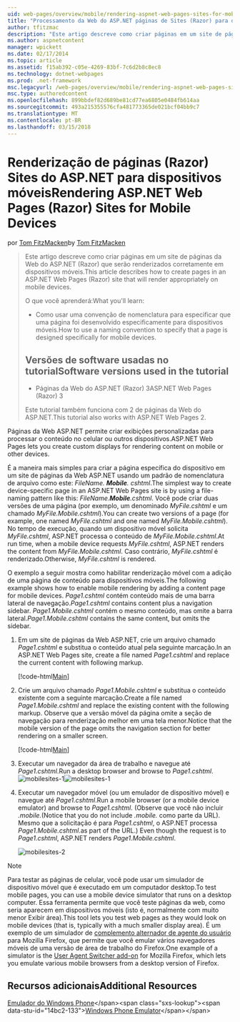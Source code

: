 ```yaml
---
uid: web-pages/overview/mobile/rendering-aspnet-web-pages-sites-for-mobile-devices
title: "Processamento da Web do ASP.NET páginas de Sites (Razor) para dispositivos móveis | Microsoft Docs"
author: tfitzmac
description: "Este artigo descreve como criar páginas em um site de páginas da Web do ASP.NET (Razor) que serão renderizados corretamente em dispositivos móveis. Você aprenderá: como você..."
ms.author: aspnetcontent
manager: wpickett
ms.date: 02/17/2014
ms.topic: article
ms.assetid: f15ab392-c05e-4269-83bf-7c6d2b8c8ec8
ms.technology: dotnet-webpages
ms.prod: .net-framework
msc.legacyurl: /web-pages/overview/mobile/rendering-aspnet-web-pages-sites-for-mobile-devices
msc.type: authoredcontent
ms.openlocfilehash: 899bbdef82d689be81cd77ea6805e0484fb614aa
ms.sourcegitcommit: 493a215355576cfa481773365de021bcf04bb9c7
ms.translationtype: MT
ms.contentlocale: pt-BR
ms.lasthandoff: 03/15/2018
---
```

<a name="rendering-aspnet-web-pages-razor-sites-for-mobile-devices"></a><span data-ttu-id="14bc2-104">Renderização de páginas (Razor) Sites do ASP.NET para dispositivos móveis</span><span class="sxs-lookup"><span data-stu-id="14bc2-104">Rendering ASP.NET Web Pages (Razor) Sites for Mobile Devices</span></span>
====================
<span data-ttu-id="14bc2-105">por [Tom FitzMacken](https://github.com/tfitzmac)</span><span class="sxs-lookup"><span data-stu-id="14bc2-105">by [Tom FitzMacken](https://github.com/tfitzmac)</span></span>

> <span data-ttu-id="14bc2-106">Este artigo descreve como criar páginas em um site de páginas da Web do ASP.NET (Razor) que serão renderizados corretamente em dispositivos móveis.</span><span class="sxs-lookup"><span data-stu-id="14bc2-106">This article describes how to create pages in an ASP.NET Web Pages (Razor) site that will render appropriately on mobile devices.</span></span>
> 
> <span data-ttu-id="14bc2-107">O que você aprenderá:</span><span class="sxs-lookup"><span data-stu-id="14bc2-107">What you'll learn:</span></span>
> 
> - <span data-ttu-id="14bc2-108">Como usar uma convenção de nomenclatura para especificar que uma página foi desenvolvido especificamente para dispositivos móveis.</span><span class="sxs-lookup"><span data-stu-id="14bc2-108">How to use a naming convention to specify that a page is designed specifically for mobile devices.</span></span>
>   
> 
> ## <a name="software-versions-used-in-the-tutorial"></a><span data-ttu-id="14bc2-109">Versões de software usadas no tutorial</span><span class="sxs-lookup"><span data-stu-id="14bc2-109">Software versions used in the tutorial</span></span>
> 
> 
> - <span data-ttu-id="14bc2-110">Páginas da Web do ASP.NET (Razor) 3</span><span class="sxs-lookup"><span data-stu-id="14bc2-110">ASP.NET Web Pages (Razor) 3</span></span>
>   
> 
> <span data-ttu-id="14bc2-111">Este tutorial também funciona com 2 de páginas da Web do ASP.NET.</span><span class="sxs-lookup"><span data-stu-id="14bc2-111">This tutorial also works with ASP.NET Web Pages 2.</span></span>


<span data-ttu-id="14bc2-112">Páginas da Web ASP.NET permite criar exibições personalizadas para processar o conteúdo no celular ou outros dispositivos.</span><span class="sxs-lookup"><span data-stu-id="14bc2-112">ASP.NET Web Pages lets you create custom displays for rendering content on mobile or other devices.</span></span>

<span data-ttu-id="14bc2-113">É a maneira mais simples para criar a página específica do dispositivo em um site de páginas da Web ASP.NET usando um padrão de nomenclatura de arquivo como este: *FileName. **Mobile**. cshtml*.</span><span class="sxs-lookup"><span data-stu-id="14bc2-113">The simplest way to create device-specific page in an ASP.NET Web Pages site is by using a file-naming pattern like this: *FileName.**Mobile**.cshtml*.</span></span> <span data-ttu-id="14bc2-114">Você pode criar duas versões de uma página (por exemplo, um denominado *MyFile.cshtml* e um chamado *MyFile.Mobile.cshtml*).</span><span class="sxs-lookup"><span data-stu-id="14bc2-114">You can create two versions of a page (for example, one named *MyFile.cshtml* and one named *MyFile.Mobile.cshtml*).</span></span> <span data-ttu-id="14bc2-115">No tempo de execução, quando um dispositivo móvel solicita *MyFile.cshtml*, ASP.NET processa o conteúdo de *MyFile.Mobile.cshtml*.</span><span class="sxs-lookup"><span data-stu-id="14bc2-115">At run time, when a mobile device requests *MyFile.cshtml*, ASP.NET renders the content from *MyFile.Mobile.cshtml*.</span></span> <span data-ttu-id="14bc2-116">Caso contrário, *MyFile.cshtml* é renderizado.</span><span class="sxs-lookup"><span data-stu-id="14bc2-116">Otherwise, *MyFile.cshtml* is rendered.</span></span>

<span data-ttu-id="14bc2-117">O exemplo a seguir mostra como habilitar renderização móvel com a adição de uma página de conteúdo para dispositivos móveis.</span><span class="sxs-lookup"><span data-stu-id="14bc2-117">The following example shows how to enable mobile rendering by adding a content page for mobile devices.</span></span> <span data-ttu-id="14bc2-118">*Page1.cshtml* contém conteúdo mais de uma barra lateral de navegação.</span><span class="sxs-lookup"><span data-stu-id="14bc2-118">*Page1.cshtml* contains content plus a navigation sidebar.</span></span> <span data-ttu-id="14bc2-119">*Page1.Mobile.cshtml* contém o mesmo conteúdo, mas omite a barra lateral.</span><span class="sxs-lookup"><span data-stu-id="14bc2-119">*Page1.Mobile.cshtml* contains the same content, but omits the sidebar.</span></span>

1. <span data-ttu-id="14bc2-120">Em um site de páginas da Web ASP.NET, crie um arquivo chamado *Page1.cshtml* e substitua o conteúdo atual pela seguinte marcação.</span><span class="sxs-lookup"><span data-stu-id="14bc2-120">In an ASP.NET Web Pages site, create a file named *Page1.cshtml* and replace the current content with following markup.</span></span>

    [!code-html[Main](rendering-aspnet-web-pages-sites-for-mobile-devices/samples/sample1.html)]
2. <span data-ttu-id="14bc2-121">Crie um arquivo chamado *Page1.Mobile.cshtml* e substitua o conteúdo existente com a seguinte marcação.</span><span class="sxs-lookup"><span data-stu-id="14bc2-121">Create a file named *Page1.Mobile.cshtml* and replace the existing content with the following markup.</span></span> <span data-ttu-id="14bc2-122">Observe que a versão móvel da página omite a seção de navegação para renderização melhor em uma tela menor.</span><span class="sxs-lookup"><span data-stu-id="14bc2-122">Notice that the mobile version of the page omits the navigation section for better rendering on a smaller screen.</span></span>

    [!code-html[Main](rendering-aspnet-web-pages-sites-for-mobile-devices/samples/sample2.html)]
3. <span data-ttu-id="14bc2-123">Executar um navegador da área de trabalho e navegue até *Page1.cshtml*.</span><span class="sxs-lookup"><span data-stu-id="14bc2-123">Run a desktop browser and browse to *Page1.cshtml*.</span></span> <span data-ttu-id="14bc2-124">![mobilesites-1](rendering-aspnet-web-pages-sites-for-mobile-devices/_static/image1.png)</span><span class="sxs-lookup"><span data-stu-id="14bc2-124">![mobilesites-1](rendering-aspnet-web-pages-sites-for-mobile-devices/_static/image1.png)</span></span>
4. <span data-ttu-id="14bc2-125">Executar um navegador móvel (ou um emulador de dispositivo móvel) e navegue até *Page1.cshtml*.</span><span class="sxs-lookup"><span data-stu-id="14bc2-125">Run a mobile browser (or a mobile device emulator) and browse to *Page1.cshtml*.</span></span> <span data-ttu-id="14bc2-126">(Observe que você não incluir *.mobile.*</span><span class="sxs-lookup"><span data-stu-id="14bc2-126">(Notice that you do not include *.mobile.*</span></span> <span data-ttu-id="14bc2-127">como parte da URL). Mesmo que a solicitação é para *Page1.cshtml*, o ASP.NET processa *Page1.Mobile.cshtml*.</span><span class="sxs-lookup"><span data-stu-id="14bc2-127">as part of the URL.) Even though the request is to *Page1.cshtml*, ASP.NET renders *Page1.Mobile.cshtml*.</span></span>

    ![mobilesites-2](rendering-aspnet-web-pages-sites-for-mobile-devices/_static/image2.png)

> [!NOTE]
> <span data-ttu-id="14bc2-129">Para testar as páginas de celular, você pode usar um simulador de dispositivo móvel que é executado em um computador desktop.</span><span class="sxs-lookup"><span data-stu-id="14bc2-129">To test mobile pages, you can use a mobile device simulator that runs on a desktop computer.</span></span> <span data-ttu-id="14bc2-130">Essa ferramenta permite que você teste páginas da web, como seria aparecem em dispositivos móveis (isto é, normalmente com muito menor Exibir área).</span><span class="sxs-lookup"><span data-stu-id="14bc2-130">This tool lets you test web pages as they would look on mobile devices (that is, typically with a much smaller display area).</span></span> <span data-ttu-id="14bc2-131">É um exemplo de um simulador de [complemento alternador de agente do usuário](http://addons.mozilla.org/firefox/addon/user-agent-switcher/) para Mozilla Firefox, que permite que você emular vários navegadores móveis de uma versão de área de trabalho do Firefox.</span><span class="sxs-lookup"><span data-stu-id="14bc2-131">One example of a simulator is the [User Agent Switcher add-on](http://addons.mozilla.org/firefox/addon/user-agent-switcher/) for Mozilla Firefox, which lets you emulate various mobile browsers from a desktop version of Firefox.</span></span>


<a id="Additional_Resources"></a>
## <a name="additional-resources"></a><span data-ttu-id="14bc2-132">Recursos adicionais</span><span class="sxs-lookup"><span data-stu-id="14bc2-132">Additional Resources</span></span>


<span data-ttu-id="14bc2-133">[Emulador do Windows Phone](https://msdn.microsoft.com/library/ff402563(v=VS.92).aspx)</span><span class="sxs-lookup"><span data-stu-id="14bc2-133">[Windows Phone Emulator](https://msdn.microsoft.com/library/ff402563(v=VS.92).aspx)</span></span>
